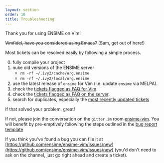 ```yaml
---
layout: section
order: 10
title: Troubleshooting
---
```


Thank you for using ENSIME on Vim!

~~Vimfidel, have you considered using Emacs?~~ (Sam, get out of here!)

Most tickets can be resolved easily by following a simple process.

0. fully compile your project
1. nuke old versions of the ENSIME server
   - `rm -rf ~/.ivy2/cache/org.ensime`
   - `rm -rf ~/.ivy2/local/org.ensime`
2. use the latest release of `ensime` for Vim (i.e. update `ensime` via MELPA).
3. check the [tickets flagged as FAQ for Vim](https://github.com/ensime/ensime-vim/issues?labels=FAQ).
4. check the [tickets flagged as FAQ on the server](https://github.com/ensime/ensime-server/issues?labels=FAQ).
5. search for duplicates, especially the [most recently updated tickets](http://github.com/ensime/ensime-vim/issues?direction=desc&sort=updated)

If that solved your problem, great!

If not, please join the conversation on the `gitter.im` room [ensime-vim](https://gitter.im/ensime/ensime-vim). You will benefit by pre-emptively following the steps outlined in the [bug report template](https://github.com/ensime/ensime-vim/blob/master/.github/ISSUE_TEMPLATE.md)

If you think you've found a bug you can file it at [https://github.com/ensime/ensime-vim/issues/new](https://github.com/ensime/ensime-vim/issues/new) (you'd don't need to ask on the channel, just go right ahead and create a ticket).
